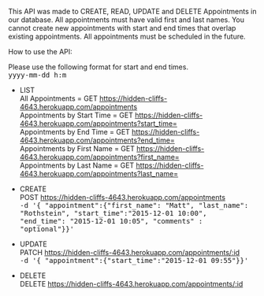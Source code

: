 
This API was made to CREATE, READ, UPDATE and DELETE Appointments in our database. All appointments must have valid first and last names. You cannot create new appointments
with start and end times that overlap existing appointments. All appointments must be scheduled in the future.

How to use the API:

Please use the following format for start and end times.   
<tt>yyyy-mm-dd h:m</tt>

* LIST  
All Appointments = GET https://hidden-cliffs-4643.herokuapp.com/appointments     
Appointments by Start Time = GET https://hidden-cliffs-4643.herokuapp.com/appointments?start_time=  
Appointments by End Time = GET https://hidden-cliffs-4643.herokuapp.com/appointments?end_time=  
Appointments by First Name = GET https://hidden-cliffs-4643.herokuapp.com/appointments?first_name=  
Appointments by Last Name = GET https://hidden-cliffs-4643.herokuapp.com/appointments?last_name=  

* CREATE  
POST https://hidden-cliffs-4643.herokuapp.com/appointments       
<tt>-d '{ "appointment":{"first_name": "Matt", "last_name": "Rothstein", "start_time":"2015-12-01 10:00", "end_time": "2015-12-01 10:05", "comments" : "optional"}}'</tt>

* UPDATE  
PATCH https://hidden-cliffs-4643.herokuapp.com/appointments/:id   
<tt>-d '{ "appointment":{"start_time":"2015-12-01 09:55"}}'</tt>

* DELETE  
DELETE https://hidden-cliffs-4643.herokuapp.com/appointments/:id   
